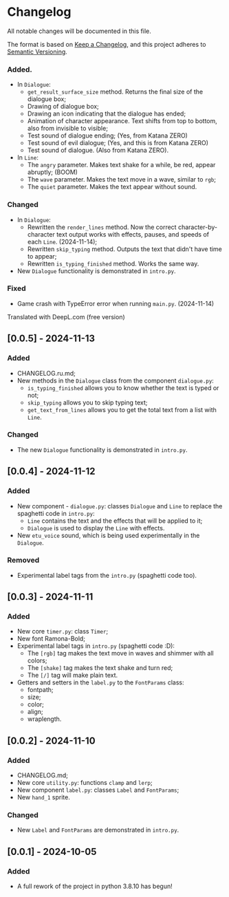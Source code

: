 # Changelog
All notable changes will be documented in this file.

The format is based on [Keep a Changelog](https://keepachangelog.com/en/1.0.0/),
and this project adheres to [Semantic Versioning](https://semver.org/spec/v2.0.0.html).

### Added.
- In `Dialogue`:
  - `get_result_surface_size` method. Returns the final size of the dialogue box;
  - Drawing of dialogue box;
  - Drawing an icon indicating that the dialogue has ended;
  - Animation of character appearance. Text shifts from top to bottom, also from invisible to visible;
  - Test sound of dialogue ending; (Yes, from Katana ZERO)
  - Test sound of evil dialogue; (Yes, and this is from Katana ZERO)
  - Test sound of dialogue. (Also from Katana ZERO).
- In `Line`:
  - The `angry` parameter. Makes text shake for a while, be red, appear abruptly; (BOOM)
  - The `wave` parameter. Makes the text move in a wave, similar to `rgb`;
  - The `quiet` parameter. Makes the text appear without sound.
### Changed
- In `Dialogue`:
  - Rewritten the `render_lines` method. Now the correct character-by-character text output works with effects, pauses, and speeds of each `Line`. (2024-11-14);
  - Rewritten `skip_typing` method. Outputs the text that didn't have time to appear;
  - Rewritten `is_typing_finished` method. Works the same way.
- New `Dialogue` functionality is demonstrated in `intro.py`.
### Fixed
- Game crash with TypeError error when running `main.py`. (2024-11-14)

Translated with DeepL.com (free version)

## [0.0.5] - 2024-11-13
### Added
- CHANGELOG.ru.md;
- New methods in the `Dialogue` class from the component `dialogue.py`:
  - `is_typing_finished` allows you to know whether the text is typed or not;
  - `skip_typing` allows you to skip typing text;
  - `get_text_from_lines` allows you to get the total text from a list with `Line`.

### Changed
- The new `Dialogue` functionality is demonstrated in `intro.py`.

## [0.0.4] - 2024-11-12
### Added
- New component - `dialogue.py`: classes `Dialogue` and `Line` to replace the spaghetti code in `intro.py`:
  - `Line` contains the text and the effects that will be applied to it;
  - `Dialogue` is used to display the `Line` with effects.
- New `etu_voice` sound, which is being used experimentally in the `Dialogue`.

### Removed
- Experimental label tags from the `intro.py` (spaghetti code too).

## [0.0.3] - 2024-11-11
### Added
- New core `timer.py`: class `Timer`;
- New font Ramona-Bold;
- Experimental label tags in `intro.py` (spaghetti code :D):
  - The `[rgb]` tag makes the text move in waves and shimmer with all colors;
  - The `[shake]` tag makes the text shake and turn red;
  - The `[/]` tag will make plain text.
- Getters and setters in the `label.py` to the `FontParams` class:
  - fontpath;
  - size;
  - color;
  - align;
  - wraplength.

## [0.0.2] - 2024-11-10
### Added
- CHANGELOG.md;
- New core `utility.py`: functions `clamp` and `lerp`;
- New component `label.py`: classes `Label` and `FontParams`;
- New `hand_1` sprite.

### Changed
- New `Label` and `FontParams` are demonstrated in `intro.py`.

## [0.0.1] - 2024-10-05
### Added
- A full rework of the project in python 3.8.10 has begun!

